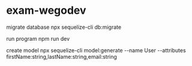 # exam-wegodev

migrate database
npx sequelize-cli db:migrate

run program
npm run dev

create model
npx sequelize-cli model:generate --name User --attributes firstName:string,lastName:string,email:string



